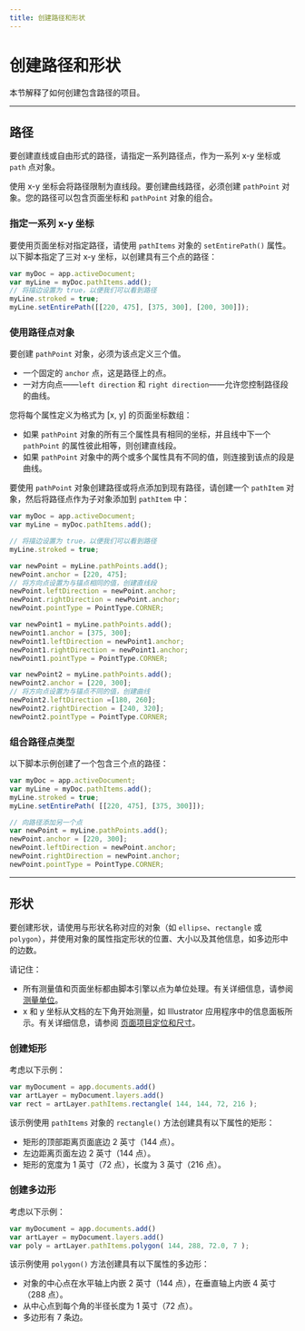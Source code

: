 ```yaml
---
title: 创建路径和形状
---
```

# 创建路径和形状

本节解释了如何创建包含路径的项目。

---

## 路径

要创建直线或自由形式的路径，请指定一系列路径点，作为一系列 x-y 坐标或 `path` 点对象。

使用 x-y 坐标会将路径限制为直线段。要创建曲线路径，必须创建 `pathPoint` 对象。您的路径可以包含页面坐标和 `pathPoint` 对象的组合。

### 指定一系列 x-y 坐标

要使用页面坐标对指定路径，请使用 `pathItems` 对象的 `setEntirePath()` 属性。以下脚本指定了三对 x-y 坐标，以创建具有三个点的路径：

```javascript
var myDoc = app.activeDocument;
var myLine = myDoc.pathItems.add();
// 将描边设置为 true，以便我们可以看到路径
myLine.stroked = true;
myLine.setEntirePath([[220, 475], [375, 300], [200, 300]]);
```

### 使用路径点对象

要创建 `pathPoint` 对象，必须为该点定义三个值。

- 一个固定的 `anchor` 点，这是路径上的点。
- 一对方向点——`left direction` 和 `right direction`——允许您控制路径段的曲线。

您将每个属性定义为格式为 [x, y] 的页面坐标数组：

- 如果 `pathPoint` 对象的所有三个属性具有相同的坐标，并且线中下一个 `pathPoint` 的属性彼此相等，则创建直线段。
- 如果 `pathPoint` 对象中的两个或多个属性具有不同的值，则连接到该点的段是曲线。

要使用 `pathPoint` 对象创建路径或将点添加到现有路径，请创建一个 `pathItem` 对象，然后将路径点作为子对象添加到 `pathItem` 中：

```javascript
var myDoc = app.activeDocument;
var myLine = myDoc.pathItems.add();

// 将描边设置为 true，以便我们可以看到路径
myLine.stroked = true;

var newPoint = myLine.pathPoints.add();
newPoint.anchor = [220, 475];
// 将方向点设置为与锚点相同的值，创建直线段
newPoint.leftDirection = newPoint.anchor;
newPoint.rightDirection = newPoint.anchor;
newPoint.pointType = PointType.CORNER;

var newPoint1 = myLine.pathPoints.add();
newPoint1.anchor = [375, 300];
newPoint1.leftDirection = newPoint1.anchor;
newPoint1.rightDirection = newPoint1.anchor;
newPoint1.pointType = PointType.CORNER;

var newPoint2 = myLine.pathPoints.add();
newPoint2.anchor = [220, 300];
// 将方向点设置为与锚点不同的值，创建曲线
newPoint2.leftDirection =[180, 260];
newPoint2.rightDirection = [240, 320];
newPoint2.pointType = PointType.CORNER;
```

### 组合路径点类型

以下脚本示例创建了一个包含三个点的路径：

```javascript
var myDoc = app.activeDocument;
var myLine = myDoc.pathItems.add();
myLine.stroked = true;
myLine.setEntirePath( [[220, 475], [375, 300]]);

// 向路径添加另一个点
var newPoint = myLine.pathPoints.add();
newPoint.anchor = [220, 300];
newPoint.leftDirection = newPoint.anchor;
newPoint.rightDirection = newPoint.anchor;
newPoint.pointType = PointType.CORNER;
```

---

## 形状

要创建形状，请使用与形状名称对应的对象（如 `ellipse`、`rectangle` 或 `polygon`），并使用对象的属性指定形状的位置、大小以及其他信息，如多边形中的边数。

请记住：

- 所有测量值和页面坐标都由脚本引擎以点为单位处理。有关详细信息，请参阅 [测量单位](../../scripting/measurementUnits)。
- x 和 y 坐标从文档的左下角开始测量，如 Illustrator 应用程序中的信息面板所示。有关详细信息，请参阅 [页面项目定位和尺寸](../../scripting/positioning)。

### 创建矩形

考虑以下示例：

```javascript
var myDocument = app.documents.add()
var artLayer = myDocument.layers.add()
var rect = artLayer.pathItems.rectangle( 144, 144, 72, 216 );
```

该示例使用 `pathItems` 对象的 `rectangle()` 方法创建具有以下属性的矩形：

- 矩形的顶部距离页面底边 2 英寸（144 点）。
- 左边距离页面左边 2 英寸（144 点）。
- 矩形的宽度为 1 英寸（72 点），长度为 3 英寸（216 点）。

### 创建多边形

考虑以下示例：

```javascript
var myDocument = app.documents.add()
var artLayer = myDocument.layers.add()
var poly = artLayer.pathItems.polygon( 144, 288, 72.0, 7 );
```

该示例使用 `polygon()` 方法创建具有以下属性的多边形：

- 对象的中心点在水平轴上内嵌 2 英寸（144 点），在垂直轴上内嵌 4 英寸（288 点）。
- 从中心点到每个角的半径长度为 1 英寸（72 点）。
- 多边形有 7 条边。
```